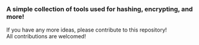 ### A simple collection of tools used for hashing, encrypting, and more!
If you have any more ideas, please contribute to this repository! </br>
All contributions are welcomed!

